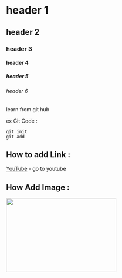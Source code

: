 # header 1
## header 2
### header 3
#### header 4
##### header 5
###### header 6


learn from git hub

ex Git Code : 
```
git init
git add
```

## How to add Link :
[YouTube](https://www.youtube.com/) - go to youtube


## How Add Image :
<div>
<img src='https://nordicapis.com/wp-content/uploads/A-Short-Guide-What-Types-of-Apps-Can-Be-Built-With-React.png' width='300' height='200'>
</div>

